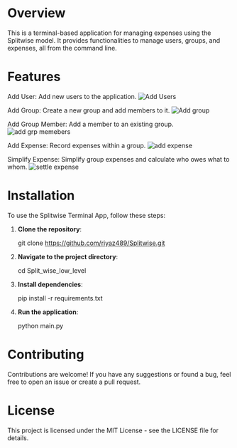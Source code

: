 # Overview

This is a terminal-based application for managing expenses using the Splitwise model. It provides functionalities to manage users, groups, and expenses, all from the command line.



# Features

Add User: Add new users to the application.
![Add Users ](https://github.com/riyaz489/Splitwise/assets/27089449/7f95ff81-ac88-4588-a853-26d62437636a)

Add Group: Create a new group and add members to it.
![Add group](https://github.com/riyaz489/Splitwise/assets/27089449/61a24260-92fa-4f6e-9358-8b2a36731e3e)

Add Group Member: Add a member to an existing group.
![add grp memebers](https://github.com/riyaz489/Splitwise/assets/27089449/5421d6d4-8aae-4d64-80a1-1e8ec874be75)

Add Expense: Record expenses within a group.
![add expense ](https://github.com/riyaz489/Splitwise/assets/27089449/79657222-9ffe-4080-854e-0d1a10971106)

Simplify Expense: Simplify group expenses and calculate who owes what to whom.
![settle expense ](https://github.com/riyaz489/Splitwise/assets/27089449/4aecd2d6-35a4-4072-8ecf-8c774418b6b3)

# Installation

To use the Splitwise Terminal App, follow these steps:

1. **Clone the repository**:

    git clone https://github.com/riyaz489/Splitwise.git


2. **Navigate to the project directory**:

    cd Split_wise_low_level


3. **Install dependencies**:

    pip install -r requirements.txt


4. **Run the application**:

    python main.py




# Contributing

Contributions are welcome! If you have any suggestions or found a bug, feel free to open an issue or create a pull request.

# License

This project is licensed under the MIT License - see the LICENSE file for details.
